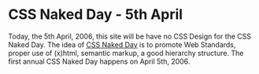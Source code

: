 # CSS Naked Day - 5th April

Today, the 5th April, 2006, this site will be have no CSS Design for the CSS Naked Day. The idea of [CSS Naked Day](http://naked.dustindiaz.com/) is to promote Web Standards, proper use of (x)html, semantic markup, a good hierarchy structure. The first annual CSS Naked Day happens on April 5th, 2006.